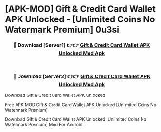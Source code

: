 # [APK-MOD] Gift & Credit Card Wallet APK Unlocked - [Unlimited Coins No Watermark Premium] 0u3si



<div align="center">
<h3>🔴 Download [Server1] 👉👉 <a href="https://momento.my/?title=Gift_&_Credit_Card_Wallet_APK_Unlocked">Gift & Credit Card Wallet APK Unlocked Mod Apk</a></h3><br>

<h3>🔴 Download [Server2] 👉👉 <a href="https://momento.my/?title=Gift_&_Credit_Card_Wallet_APK_Unlocked">Gift & Credit Card Wallet APK Unlocked Mod Apk</a></h3>
</div>



Download Gift & Credit Card Wallet APK Unlocked 

Free APK MOD Gift & Credit Card Wallet APK Unlocked [Unlimited Coins No Watermark Premium]

Download Gift & Credit Card Wallet APK Unlocked [Unlimited Coins No Watermark Premium] Mod For Android
